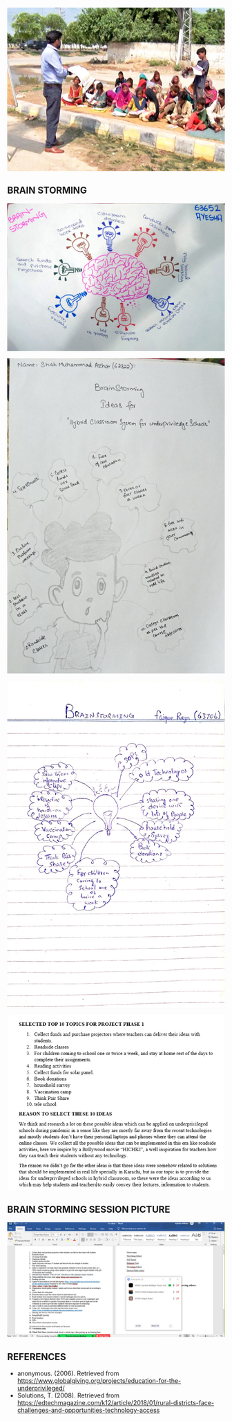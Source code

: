 ![](pic4.jpg)

## BRAIN STORMING

![](pic1.jpeg)

![](pic2.jpeg)

![](pic3.jpg)

![](reason.PNG)

## BRAIN STORMING SESSION PICTURE

![](pic5.jpg)

## REFERENCES

* anonymous. (2006). Retrieved from https://www.globalgiving.org/projects/education-for-the-underprivileged/
* Solutions, T. (2008). Retrieved from https://edtechmagazine.com/k12/article/2018/01/rural-districts-face-challenges-and-opportunities-technology-access
